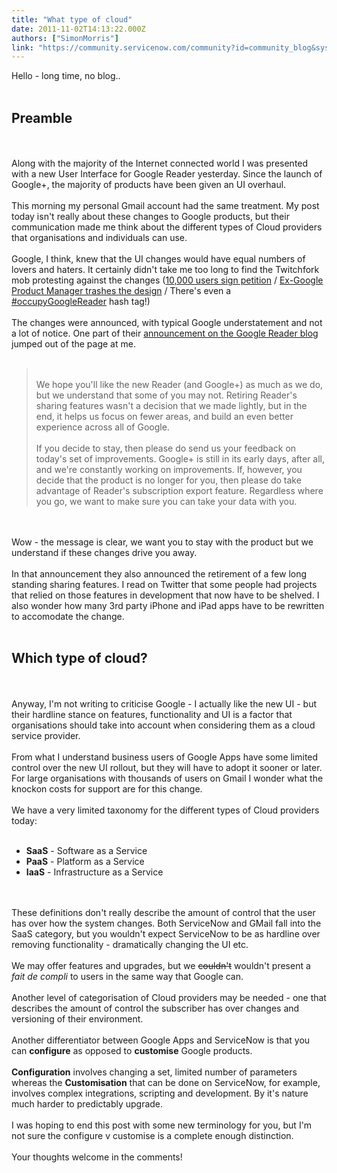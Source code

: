 ```yaml
---
title: "What type of cloud"
date: 2011-11-02T14:13:22.000Z
authors: ["SimonMorris"]
link: "https://community.servicenow.com/community?id=community_blog&sys_id=c4fc22a5dbd0dbc01dcaf3231f9619d1"
---
```

<p>Hello - long time, no blog..<br /><br /><h2>Preamble</h2><br /><br />Along with the majority of the Internet connected world I was presented with a new User Interface for Google Reader yesterday. Since the launch of Google+, the majority of products have been given an UI overhaul.<br /><br />This morning my personal Gmail account had the same treatment. My post today isn't really about these changes to Google products, but their communication made me think about the different types of Cloud providers that organisations and individuals can use.<br /><br />Google, I think, knew that the UI changes would have equal numbers of lovers and haters. It certainly didn't take me too long to find the Twitchfork mob protesting against the changes (<a title="shable.com/2011/10/31/google-reader-backlash-sharebros-petition/" href="http://mashable.com/2011/10/31/google-reader-backlash-sharebros-petition/">10,000 users sign petition</a> / <a title="ianshih.com/78073742" href="http://brianshih.com/78073742">Ex-Google Product Manager trashes the design</a> / There's even a <a title="itter.com/#!/search?q=%23OccupyGoogleReader" href="http://twitter.com/#!/search?q=%23OccupyGoogleReader">#occupyGoogleReader</a> hash tag!)<br /><br />The changes were announced, with typical Google understatement and not a lot of notice. One part of their <a title="oglereader.blogspot.com/2011/10/new-in-reader-fresh-design-and-google.html" href="http://googlereader.blogspot.com/2011/10/new-in-reader-fresh-design-and-google.html">announcement on the Google Reader blog</a> jumped out of the page at me.<br /><br /><blockquote><br />We hope you'll like the new Reader (and Google+) as much as we do, but we understand that some of you may not. Retiring Reader's sharing features wasn't a decision that we made lightly, but in the end, it helps us focus on fewer areas, and build an even better experience across all of Google.<br /><br />If you decide to stay, then please do send us your feedback on today's set of improvements. Google+ is still in its early days, after all, and we're constantly working on improvements. If, however, you decide that the product is no longer for you, then please do take advantage of Reader's subscription export feature. Regardless where you go, we want to make sure you can take your data with you.<br /></blockquote><br /><br />Wow - the message is clear, we want you to stay with the product but we understand if these changes drive you away.<br /><br />In that announcement they also announced the retirement of a few long standing sharing features. I read on Twitter that some people had projects that relied on those features in development that now have to be shelved. I also wonder how many 3rd party iPhone and iPad apps have to be rewritten to accomodate the change.<br /><br /><h2>Which type of cloud?</h2><br /><br />Anyway, I'm not writing to criticise Google - I actually like the new UI - but their hardline stance on features, functionality and UI is a factor that organisations should take into account when considering them as a cloud service provider.<br /><br />From what I understand business users of Google Apps have some limited control over the new UI rollout, but they will have to adopt it sooner or later. For large organisations with thousands of users on Gmail I wonder what the knockon costs for support are for this change.<br /><br />We have a very limited taxonomy for the different types of Cloud providers today:<br /><br /><ul><li><b>SaaS</b> - Software as a Service</li><li><b>PaaS</b> - Platform as a Service</li><li><b>IaaS</b> - Infrastructure as a Service</li></ul><br /><br />These definitions don't really describe the amount of control that the user has over how the system changes. Both ServiceNow and GMail fall into the SaaS category, but you wouldn't expect ServiceNow to be as hardline over removing functionality - dramatically changing the UI etc.<br /><br />We may offer features and upgrades, but we <s>couldn't</s> wouldn't present a <i>fait de compli</i> to users in the same way that Google can.<br /><br />Another level of categorisation of Cloud providers may be needed - one that describes the amount of control the subscriber has over changes and versioning of their environment.<br /><br />Another differentiator between Google Apps and ServiceNow is that you can <b>configure</b> as opposed to <b>customise</b> Google products.<br /><br /><b>Configuration</b> involves changing a set, limited number of parameters whereas the <b>Customisation</b> that can be done on ServiceNow, for example, involves complex integrations, scripting and development. By it's nature much harder to predictably upgrade.<br /><br />I was hoping to end this post with some new terminology for you, but I'm not sure the configure v customise is a complete enough distinction.<br /><br />Your thoughts welcome in the comments!</p>